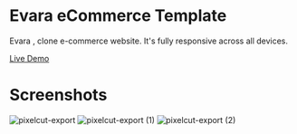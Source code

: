 <h1> Evara eCommerce Template </h1>

<p> Evara , clone e-commerce website. It's fully responsive across all devices.</p>

<a href="https://ecommerce-website-iota-five.vercel.app/"> Live Demo </a>

# Screenshots

![pixelcut-export](https://github.com/Seif-Eddine-Mouihbi/ecommerce-website/assets/72694509/c76c5472-f765-4cb7-91e1-80c75e0438ed)
![pixelcut-export (1)](https://github.com/Seif-Eddine-Mouihbi/ecommerce-website/assets/72694509/6b682468-e60d-46b2-b73e-079a46e5ae67)
![pixelcut-export (2)](https://github.com/Seif-Eddine-Mouihbi/ecommerce-website/assets/72694509/d6d8004b-c272-433c-99ee-061da3422821)
